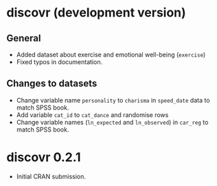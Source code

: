 # discovr (development version)

## General
* Added dataset about exercise and emotional well-being (`exercise`)
* Fixed typos in documentation.

## Changes to datasets

* Change variable name `personality` to `charisma` in `speed_date` data to match SPSS book.
* Add variable `cat_id` to `cat_dance` and randomise rows
* Change variable names (`ln_expected` and `ln_observed`) in `car_reg` to match SPSS book.

# discovr 0.2.1

* Initial CRAN submission.
